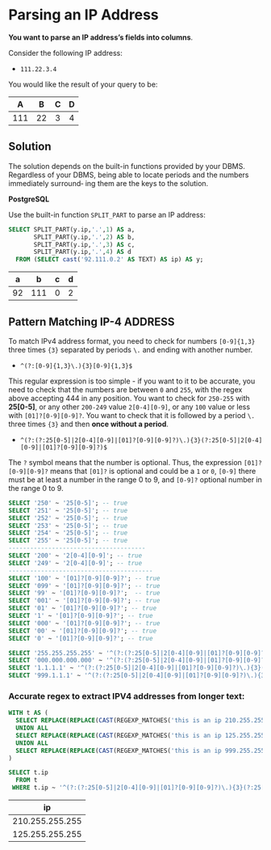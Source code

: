 # Parsing an IP Address

**You want to parse an IP address’s fields into columns**.

Consider the following IP address:

- `111.22.3.4`

You would like the result of your query to be:

|A|B|C|D|
|:-:|:-:|:-:|:-:|
|111|22|3|4|

## Solution

The solution depends on the built-in functions provided by your DBMS. Regardless of your DBMS, being able to locate periods and the numbers immediately surround‐ ing them are the keys to the solution.

**PostgreSQL**

Use the built-in function `SPLIT_PART` to parse an IP address:

```SQL
SELECT SPLIT_PART(y.ip,'.',1) AS a,
       SPLIT_PART(y.ip,'.',2) AS b,
       SPLIT_PART(y.ip,'.',3) AS c,
       SPLIT_PART(y.ip,'.',4) AS d
  FROM (SELECT cast('92.111.0.2' AS TEXT) AS ip) AS y;
```

|a  |  b  | c | d|
|:--:|:---:|:---:|:--:|
|92 | 111 | 0 | 2|

## Pattern Matching IP-4 ADDRESS

To match IPv4 address format, you need to check for numbers `[0-9]{1,3}` three times `{3}` separated by periods `\.` and ending with another number.


- `^(?:[0-9]{1,3}\.){3}[0-9]{1,3}$`

This regular expression is too simple - if you want to it to be accurate, you need to check that the numbers are between `0` and `255`, with the regex above accepting 444 in any position. You want to check for `250-255` with **25[0-5]**, or any other `200-249` value `2[0-4][0-9]`, or any `100` value or less with `[01]?[0-9][0-9]?`. You want to check that it is followed by a period `\.` three times `{3}` and then **once without a period**.

- `^(?:(?:25[0-5]|2[0-4][0-9]|[01]?[0-9][0-9]?)\.){3}(?:25[0-5]|2[0-4][0-9]|[01]?[0-9][0-9]?)$`

The `?` symbol means that the number is optional. Thus, the expression `[01]?[0-9][0-9]?` means that `[01]?` is optional and could be a `1` or `0`, `[0-9]` there must be at least a number in the range 0 to 9, and `[0-9]?` optional number in the range 0 to 9.

```SQL
SELECT '250' ~ '25[0-5]'; -- true
SELECT '251' ~ '25[0-5]'; -- true
SELECT '252' ~ '25[0-5]'; -- true
SELECT '253' ~ '25[0-5]'; -- true
SELECT '254' ~ '25[0-5]'; -- true
SELECT '255' ~ '25[0-5]'; -- true
--------------------------------------
SELECT '200' ~ '2[0-4][0-9]'; -- true
SELECT '249' ~ '2[0-4][0-9]'; -- true
----------------------------------------
SELECT '100' ~ '[01]?[0-9][0-9]?'; -- true
SELECT '099' ~ '[01]?[0-9][0-9]?'; -- true
SELECT '99' ~ '[01]?[0-9][0-9]?';  -- true
SELECT '001' ~ '[01]?[0-9][0-9]?'; -- true
SELECT '01' ~ '[01]?[0-9][0-9]?'; -- true
SELECT '1' ~ '[01]?[0-9][0-9]?'; -- true
SELECT '000' ~ '[01]?[0-9][0-9]?'; -- true
SELECT '00' ~ '[01]?[0-9][0-9]?'; -- true
SELECT '0' ~ '[01]?[0-9][0-9]?'; -- true
```

```SQL
SELECT '255.255.255.255' ~ '^(?:(?:25[0-5]|2[0-4][0-9]|[01]?[0-9][0-9]?)\.){3}(?:25[0-5]|2[0-4][0-9]|[01]?[0-9][0-9]?)$'; -- true
SELECT '000.000.000.000' ~ '^(?:(?:25[0-5]|2[0-4][0-9]|[01]?[0-9][0-9]?)\.){3}(?:25[0-5]|2[0-4][0-9]|[01]?[0-9][0-9]?)$'; -- true
SELECT '1.1.1.1' ~ '^(?:(?:25[0-5]|2[0-4][0-9]|[01]?[0-9][0-9]?)\.){3}(?:25[0-5]|2[0-4][0-9]|[01]?[0-9][0-9]?)$'; -- true
SELECT '999.1.1.1' ~ '^(?:(?:25[0-5]|2[0-4][0-9]|[01]?[0-9][0-9]?)\.){3}(?:25[0-5]|2[0-4][0-9]|[01]?[0-9][0-9]?)$'; -- false
```

### Accurate regex to extract IPV4 addresses from longer text:

```SQL
WITH t AS (
  SELECT REPLACE(REPLACE(CAST(REGEXP_MATCHES('this is an ip 210.255.255.255','(?:[0-9]{1,3}\.){3}[0-9]{1,3}','g') AS text),'{',''),'}','') AS ip
  UNION ALL
  SELECT REPLACE(REPLACE(CAST(REGEXP_MATCHES('this is an ip 125.255.255.255','(?:[0-9]{1,3}\.){3}[0-9]{1,3}','g') AS text),'{',''),'}','')
  UNION ALL
  SELECT REPLACE(REPLACE(CAST(REGEXP_MATCHES('this is an ip 999.255.255.255','(?:[0-9]{1,3}\.){3}[0-9]{1,3}','g') AS text),'{',''),'}','')
)

SELECT t.ip
  FROM t
 WHERE t.ip ~ '^(?:(?:25[0-5]|2[0-4][0-9]|[01]?[0-9][0-9]?)\.){3}(?:25[0-5]|2[0-4][0-9]|[01]?[0-9][0-9]?)$';
```

|ip|
|:-------------:|
|210.255.255.255|
|125.255.255.255|
